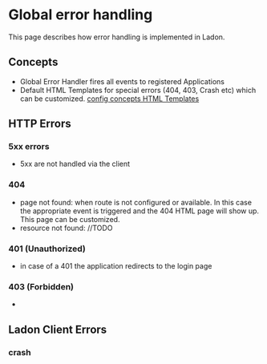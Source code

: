 # Global error handling

This page describes how error handling is implemented in Ladon.

## Concepts

+ Global Error Handler fires all events to registered Applications
+ Default HTML Templates for special errors (404, 403, Crash etc) which can be customized.  [config concepts HTML Templates](../ConfigConcepts.md)   


## HTTP Errors

### 5xx errors
+ 5xx are not handled via the client

### 404 
+ page not found:  when route is not configured or available. In this case the appropriate event is triggered and the 404 HTML page will show up. This page can be customized.
+ resource not found: //TODO

### 401 (Unauthorized) 
+ in case of a 401 the application redirects to the login page 

### 403 (Forbidden)
+ 

## Ladon Client Errors 

### crash

